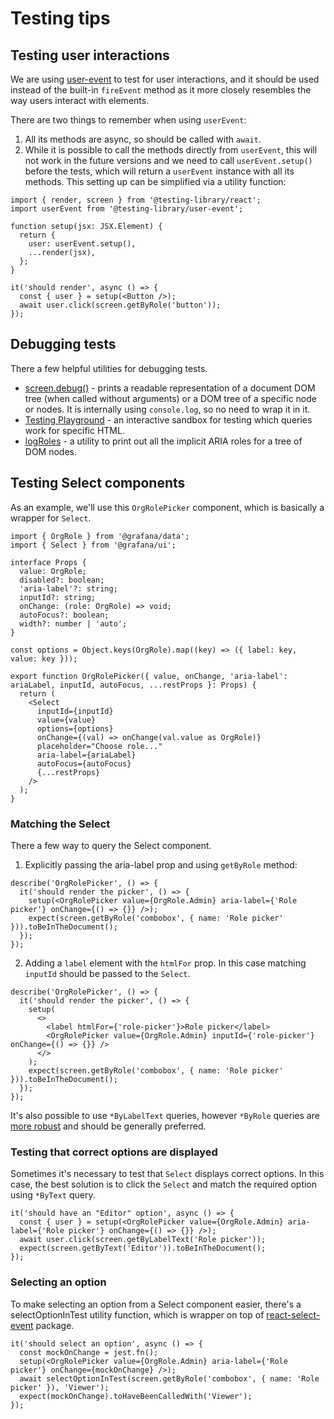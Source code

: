 # Testing tips

## Testing user interactions

We are using [user-event](https://testing-library.com/docs/user-event/intro) to test for user interactions, and it should be used instead of the built-in `fireEvent` method as it more closely resembles the way users interact with elements.

There are two things to remember when using `userEvent`:

1. All its methods are async, so should be called with `await`.
2. While it is possible to call the methods directly from `userEvent`, this will not work in the future versions and we need to call `userEvent.setup()` before the tests, which will return a `userEvent` instance with all its methods. This setting up can be simplified via a utility function:

```tsx
import { render, screen } from '@testing-library/react';
import userEvent from '@testing-library/user-event';

function setup(jsx: JSX.Element) {
  return {
    user: userEvent.setup(),
    ...render(jsx),
  };
}

it('should render', async () => {
  const { user } = setup(<Button />);
  await user.click(screen.getByRole('button'));
});
```

## Debugging tests

There a few helpful utilities for debugging tests.

- [screen.debug()](https://testing-library.com/docs/queries/about/#screendebug) - prints a readable representation of a document DOM tree (when called without arguments) or a DOM tree of a specific node or nodes. It is internally using `console.log`, so no need to wrap it in it.
- [Testing Playground](https://testing-playground.com/) - an interactive sandbox for testing which queries work for specific HTML.
- [logRoles](https://testing-library.com/docs/dom-testing-library/api-debugging/#prettydom) - a utility to print out all the implicit ARIA roles for a tree of DOM nodes.

## Testing Select components

As an example, we'll use this `OrgRolePicker` component, which is basically a wrapper for `Select`.

```tsx
import { OrgRole } from '@grafana/data';
import { Select } from '@grafana/ui';

interface Props {
  value: OrgRole;
  disabled?: boolean;
  'aria-label'?: string;
  inputId?: string;
  onChange: (role: OrgRole) => void;
  autoFocus?: boolean;
  width?: number | 'auto';
}

const options = Object.keys(OrgRole).map((key) => ({ label: key, value: key }));

export function OrgRolePicker({ value, onChange, 'aria-label': ariaLabel, inputId, autoFocus, ...restProps }: Props) {
  return (
    <Select
      inputId={inputId}
      value={value}
      options={options}
      onChange={(val) => onChange(val.value as OrgRole)}
      placeholder="Choose role..."
      aria-label={ariaLabel}
      autoFocus={autoFocus}
      {...restProps}
    />
  );
}
```

### Matching the Select

There a few way to query the Select component.

1. Explicitly passing the aria-label prop and using `getByRole` method:

```tsx
describe('OrgRolePicker', () => {
  it('should render the picker', () => {
    setup(<OrgRolePicker value={OrgRole.Admin} aria-label={'Role picker'} onChange={() => {}} />);
    expect(screen.getByRole('combobox', { name: 'Role picker' })).toBeInTheDocument();
  });
});
```

2. Adding a `label` element with the `htmlFor` prop. In this case matching `inputId` should be passed to the `Select`.

```tsx
describe('OrgRolePicker', () => {
  it('should render the picker', () => {
    setup(
      <>
        <label htmlFor={'role-picker'}>Role picker</label>
        <OrgRolePicker value={OrgRole.Admin} inputId={'role-picker'} onChange={() => {}} />
      </>
    );
    expect(screen.getByRole('combobox', { name: 'Role picker' })).toBeInTheDocument();
  });
});
```

It's also possible to use `*ByLabelText` queries, however `*ByRole` queries are [more robust](https://testing-library.com/docs/queries/bylabeltext/#name) and should be generally preferred.

### Testing that correct options are displayed

Sometimes it's necessary to test that `Select` displays correct options. In this case, the best solution is to click the `Select` and match the required option using `*ByText` query.

```tsx
it('should have an "Editor" option', async () => {
  const { user } = setup(<OrgRolePicker value={OrgRole.Admin} aria-label={'Role picker'} onChange={() => {}} />);
  await user.click(screen.getByLabelText('Role picker'));
  expect(screen.getByText('Editor')).toBeInTheDocument();
});
```

### Selecting an option

To make selecting an option from a Select component easier, there's a selectOptionInTest utility function, which is wrapper on top of [react-select-event](https://testing-library.com/docs/ecosystem-react-select-event/) package.

```tsx
it('should select an option', async () => {
  const mockOnChange = jest.fn();
  setup(<OrgRolePicker value={OrgRole.Admin} aria-label={'Role picker'} onChange={mockOnChange} />);
  await selectOptionInTest(screen.getByRole('combobox', { name: 'Role picker' }), 'Viewer');
  expect(mockOnChange).toHaveBeenCalledWith('Viewer');
});
```
